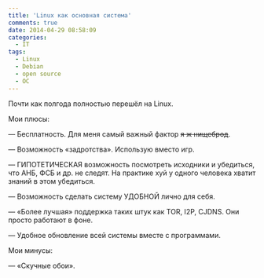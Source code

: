 ```yaml
---
title: 'Linux как основная система'
comments: true
date: 2014-04-29 08:58:09
categories:
  - IT
tags:
  - Linux
  - Debian
  - open source
  - ОС
---
```


Почти как полгода полностью перешёл на Linux.

Мои плюсы:

— Бесплатность. Для меня самый важный фактор <del>я ж нищеброд</del>.

— Возможность «задротства». Использую вместо игр.

— ГИПОТЕТИЧЕСКАЯ возможность посмотреть исходники и убедиться, что АНБ, ФСБ и др. не следят. На практике хуй у одного человека хватит знаний в этом убедиться.

— Возможность сделать систему УДОБНОЙ лично для себя.

— «Более лучшая» поддержка таких штук как TOR, I2P, CJDNS. Они просто работают в фоне.

— Удобное обновление всей системы вместе с программами.

Мои минусы:

— «Скучные обои».
